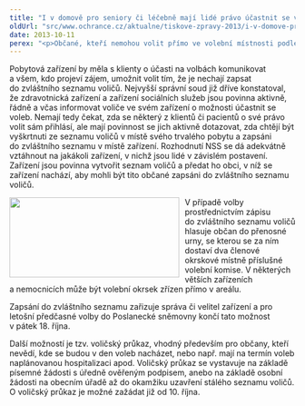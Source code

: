 ```yaml
---
title: "I v domově pro seniory či léčebně mají lidé právo účastnit se voleb"
oldUrl: "src/www.ochrance.cz/aktualne/tiskove-zpravy-2013/i-v-domove-pro-seniory-ci-lecebne-maji-lide-pravo-ucastnit-se-voleb"
date: 2013-10-11
perex: "<p>Občané, kteří nemohou volit přímo ve volební místnosti podle místa svého trvalého bydliště, protože se nacházejí např. v zařízeních pro seniory, psychiatrických léčebnách, nemocnicích, porodnicích, policejních celách či ve výkonu vazby či trestu odnětí svobody apod., nejsou zbaveni volebního práva. Musí jim být umožněno volit prostřednictvím zápisu do zvláštního seznamu nebo na základě voličského průkazu.</p>"
---
```


<!-- imported from the old website -->

<p>Pobytová zařízení by měla s klienty o účasti na volbách komunikovat a všem, kdo projeví zájem, umožnit volit tím, že je nechají zapsat do zvláštního seznamu voličů. Nejvyšší správní soud již dříve konstatoval, že zdravotnická zařízení a zařízení sociálních služeb jsou povinna aktivně, řádně a včas informovat voliče ve svém zařízení o možnosti účastnit se voleb. Nemají tedy čekat, zda se některý z klientů či pacientů o své právo volit sám přihlásí, ale mají povinnost se jich aktivně dotazovat, zda chtějí být vyškrtnuti ze seznamu voličů v místě svého trvalého pobytu a zapsáni do zvláštního seznamu v místě zařízení. Rozhodnutí NSS se dá adekvátně vztáhnout na jakákoli zařízení, v nichž jsou lidé v závislém postavení. Zařízení jsou povinna vytvořit seznam voličů a předat ho obci, v níž se zařízení nachází, aby mohli být tito občané zapsáni do zvláštního seznamu voličů.  </p><p><img src="https://www.ochrance.cz/uploads/RTEmagicC_volby.jpg.jpg" style="PADDING-RIGHT: 10px; FLOAT: left" height="141" width="299" alt="" />V případě volby prostřednictvím zápisu do zvláštního seznamu voličů hlasuje občan do přenosné urny, se kterou se za ním dostaví dva členové okrskové místně příslušné volební komise. V některých větších zařízeních a nemocnicích může být volební okrsek zřízen přímo v areálu. </p><p>Zapsání do zvláštního seznamu zařizuje správa či velitel zařízení a pro letošní předčasné volby do Poslanecké sněmovny končí tato možnost v pátek 18. října.</p>Další možností je tzv. voličský průkaz, vhodný především pro občany, kteří nevědí, kde se budou v den voleb nacházet, nebo např. mají na termín voleb naplánovanou hospitalizaci apod. Voličský průkaz se vystavuje na základě písemné žádosti s úředně ověřeným podpisem, anebo na základě osobní žádosti na obecním úřadě až do okamžiku uzavření stálého seznamu voličů. O voličský průkaz je možné zažádat již od 10. října.
